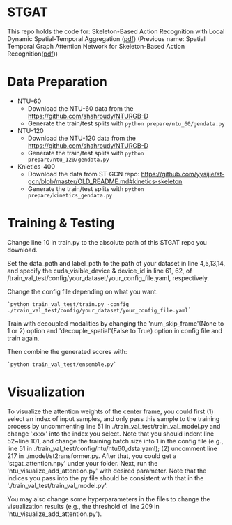 # STGAT
This repo holds the code for: Skeleton-Based Action Recognition with Local Dynamic Spatial-Temporal Aggregation ([pdf](https://authors.elsevier.com/a/1hL6Z3PiGTPe0F)) (Previous name: Spatial Temporal Graph Attention Network for Skeleton-Based Action Recognition([pdf](https://arxiv.org/abs/2208.08599)))


# Data Preparation

 - NTU-60
    - Download the NTU-60 data from the https://github.com/shahroudy/NTURGB-D
    - Generate the train/test splits with `python prepare/ntu_60/gendata.py`
 - NTU-120
    - Download the NTU-120 data from the https://github.com/shahroudy/NTURGB-D
    - Generate the train/test splits with `python prepare/ntu_120/gendata.py`
 - Knietics-400
    - Download the data from ST-GCN repo: https://github.com/yysijie/st-gcn/blob/master/OLD_README.md#kinetics-skeleton
    - Generate the train/test splits with `python prepare/kinetics_gendata.py`
    
     
# Training & Testing
Change line 10 in train.py to the absolute path of this STGAT repo you download.

Set the data_path and label_path to the path of your dataset in line 4,5,13,14, and specify the cuda_visible_device & device_id in line 61, 62, of /train_val_test/config/your_dataset/your_config_file.yaml, respectively.

Change the config file depending on what you want.

    `python train_val_test/train.py -config ./train_val_test/config/your_dataset/your_config_file.yaml`

Train with decoupled modalities by changing the 'num_skip_frame'(None to 1 or 2) option and 'decouple_spatial'(False to True) option in config file and train again. 
    
Then combine the generated scores with: 

    `python train_val_test/ensemble.py`

# Visualization 
To visualize the attention weights of the center frame, you could first (1) select an index of input samples, and only pass this sample to the training process by uncommenting line 51 in ./train_val_test/train_val_model.py and change 'xxxx' into the index you select. Note that you should indent line 52~line 101, and change the training batch size into 1 in the config file (e.g., line 51 in ./train_val_test/config/ntu/ntu60_dsta.yaml); (2) uncomment line 217 in ./model/st2ransformer.py. After that, you could get a 'stgat_attention.npy' under your folder. Next, run the 'ntu_visualize_add_attention.py' with desired parameter. Note that the indices you pass into the py file should be consistent with that in the './train_val_test/train_val_model.py'. 

You may also change some hyperparameters in the files to change the visualization results (e.g., the threshold of line 209 in 'ntu_visualize_add_attention.py').
     